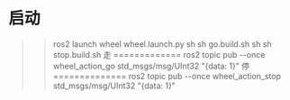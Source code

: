 
启动
==================
>>ros2 launch wheel wheel.launch.py
>>sh sh go.build.sh 
>>sh sh stop.build.sh 
走 
=============
>>ros2 topic pub --once wheel_action_go std_msgs/msg/UInt32  "{data: 1}"
停
==============
>>ros2 topic pub --once wheel_action_stop std_msgs/msg/UInt32  "{data: 1}"



